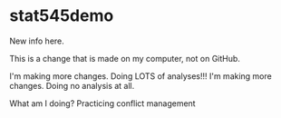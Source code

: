 # stat545demo

New info here.

This is a change that is made on my computer, not on GitHub.


I'm making more changes. Doing LOTS of analyses!!! I'm making more changes. Doing no analysis at all.


What am I doing? Practicing conflict management


